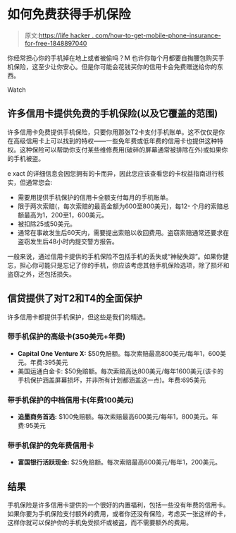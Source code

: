 # 如何免费获得手机保险

> 原文:[https://life hacker . com/how-to-get-mobile-phone-insurance-for-free-1848897040](https://lifehacker.com/how-to-get-cell-phone-insurance-for-free-1848897040)

你经常担心你的手机掉在地上或者被偷吗？M 也许你每个月都要自掏腰包购买手机保险，这至少让你安心。但是你可能会花钱买你的信用卡会免费赠送给你的东西。

Watch

## 许多信用卡提供免费的手机保险(以及它覆盖的范围)

许多信用卡免费提供手机保险，只要你用那张T2卡支付手机账单。这不仅仅是你在高级信用卡上可以找到的特权——一些免年费或低年费的信用卡也提供这种特权。这种保险可以帮助你支付某些维修费用(破碎的屏幕通常被排除在外)或如果你的手机被盗。

e xact 的详细信息会因您拥有的卡而异，因此您应该查看您的卡权益指南进行核实，但通常您会:

*   需要用提供手机保护的信用卡全额支付每月的手机账单。
*   限于两次索赔(，每次索赔的最高金额为600至800美元)，每12- 个月的索赔总额最高为1，200至1，600美元。
*   被扣除25或50美元。
*   通常在事故发生后60天内，需要提出索赔以收回费用。盗窃索赔通常还要求在盗窃发生后48小时内提交警方报告。

一般来说，通过信用卡提供的手机保险不包括手机的丢失或“神秘失踪”。如果你健忘，担心你可能只是忘记了你的手机，你应该考虑其他手机保险选项，除了损坏和盗窃之外，还包括损失。

## 信贷提供了对T2和T4的全面保护

许多信用卡都提供手机保护，但这些是我们的精选。

### 带手机保护的高级卡(350美元+年费)

*   **Capital One Venture X:** $50免赔额。每次索赔最高800美元/每年1，600美元。年费:395美元
*   美国运通白金卡: $50免赔额。每次索赔高达800美元/每年1600美元(该卡的手机保护涵盖屏幕损坏，并非所有计划都涵盖这一点)。年费:695美元

### 带手机保护的中档信用卡(年费100美元)

*   **追墨商务首选:** $100免赔额。每次索赔最高600美元/每年1，800美元。年费:95美元

### 带手机保护的免年费信用卡

*   **富国银行活跃现金:** $25免赔额。每次索赔最高600美元/每年1，200美元。

## 结果

手机保险是许多信用卡提供的一个很好的内置福利，包括一些没有年费的信用卡。如果你要为手机保险支付额外的费用，或者你还没有保险，考虑买一张这样的卡，这样你就可以保护你的手机免受损坏或被盗，而不需要额外的费用。